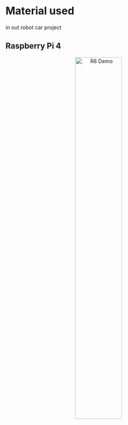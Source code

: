 # Material used 
in out robot car project
## Raspberry Pi 4
<p align="center">
  <img src="./R6-ezgif.com-optimize.gif" alt="R6 Demo" width="50%">
</p>

